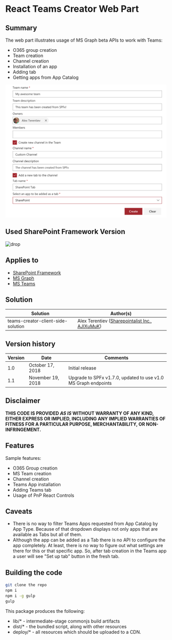 # React Teams Creator Web Part

## Summary

The web part illustrates usage of MS Graph beta APIs to work with Teams:
* O365 group creation
* Team creation
* Channel creation
* Installation of an app
* Adding tab
* Getting apps from App Catalog

![React Side Panel Client-Side Web Part](./assets/teams-creator.png)

## Used SharePoint Framework Version 
![drop](https://img.shields.io/badge/drop-1.7.0-green.svg)

## Applies to

* [SharePoint Framework](https:/dev.office.com/sharepoint)
* [MS Graph](https://developer.microsoft.com/en-us/graph)
* [MS Teams](https://docs.microsoft.com/en-us/microsoftteams/microsoft-teams)

## Solution

Solution|Author(s)
--------|---------
teams-creator-client-side-solution | Alex Terentiev ([Sharepointalist Inc.](http://www.sharepointalist.com), [AJIXuMuK](https://github.com/AJIXuMuK))

## Version history

Version|Date|Comments
-------|----|--------
1.0|October 17, 2018|Initial release
1.1|November 19, 2018|Upgrade to SPFx v1.7.0, updated to use v1.0 MS Graph endpoints

## Disclaimer
**THIS CODE IS PROVIDED *AS IS* WITHOUT WARRANTY OF ANY KIND, EITHER EXPRESS OR IMPLIED, INCLUDING ANY IMPLIED WARRANTIES OF FITNESS FOR A PARTICULAR PURPOSE, MERCHANTABILITY, OR NON-INFRINGEMENT.**

## Features
Sample features:
- O365 Group creation
- MS Team creation
- Channel creation
- Teams App installation
- Adding Teams tab
- Usage of PnP React Controls

## Caveats
- There is no way to filter Teams Apps requested from App Catalog by App Type. Because of that dropdown displays not only apps that are available as Tabs but all of them.
- Although the app can be added as a Tab there is no API to configure the app completely. At least, there is no way to figure out what settings are there for this or that specific app. So, after tab creation in the Teams app a user will see "Set up tab" button in the fresh tab.

## Building the code

```bash
git clone the repo
npm i
npm i -g gulp
gulp
```

This package produces the following:

* lib/* - intermediate-stage commonjs build artifacts
* dist/* - the bundled script, along with other resources
* deploy/* - all resources which should be uploaded to a CDN.